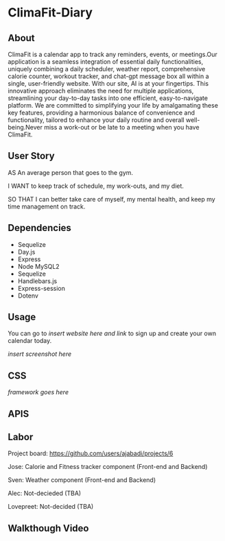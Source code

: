 # ClimaFit-Diary

## About

ClimaFit is a calendar app to track any reminders, events, or meetings.Our application is a seamless integration of essential daily functionalities, uniquely combining a daily scheduler, weather report, comprehensive calorie counter, workout tracker, and chat-gpt message box all within a single, user-friendly website. With our site, AI is at your fingertips. This innovative approach eliminates the need for multiple applications, streamlining your day-to-day tasks into one efficient, easy-to-navigate platform. We are committed to simplifying your life by amalgamating these key features, providing a harmonious balance of convenience and functionality, tailored to enhance your daily routine and overall well-being.Never miss a work-out or be late to a meeting when you have ClimaFit.

## User Story

AS An average person that goes to the gym.

I WANT to keep track of schedule, my work-outs, and my diet.

SO THAT I can better take care of myself, my mental health, and keep my time management on track.

## Dependencies

- Sequelize
- Day.js
- Express
- Node MySQL2
- Sequelize
- Handlebars.js
- Express-session
- Dotenv

## Usage

You can go to *insert website here and link* to sign up and create your own calendar today.

*insert screenshot here*

## CSS

*framework goes here*

## APIS


## Labor

Project board: https://github.com/users/ajabadi/projects/6

Jose: Calorie and Fitness tracker component (Front-end and Backend)

Sven: Weather component (Front-end and Backend)

Alec: Not-decieded (TBA)

Lovepreet: Not-decided (TBA)


## Walkthough Video
